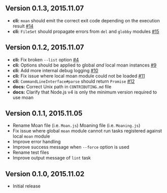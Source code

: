 ## Version 0.1.3, 2015.11.07

* **cli:** `moan` should emit the correct exit code depending on the execution result [#14](https://github.com/neocotic/moan/issues/14)
* **cli:** `FileSet` should propagate errors from `del` and `globby` modules [#15](https://github.com/neocotic/moan/issues/15)

## Version 0.1.2, 2015.11.07

* **cli:** Fix broken `--list` option [#4](https://github.com/neocotic/moan/issues/4)
* **cli:** Options should be applied to global *and* local moan instances [#9](https://github.com/neocotic/moan/issues/9)
* **cli:** Add more internal debug logging [#10](https://github.com/neocotic/moan/issues/10)
* **cli:** Fix issue where local moan module could not be loaded [#11](https://github.com/neocotic/moan/issues/11)
* **cli:** `CommandLineInterface#parse` should return `Promise` [#12](https://github.com/neocotic/moan/issues/12)
* **docs:** Correct Unix path in `CONTRIBUTING.md` file
* **docs:** Clarify that Node.js v4 is only the minimum version required to use moan

## Version 0.1.1, 2015.11.05

* Rename Moan file (i.e. `Moan.js`) Moaning file (i.e. `Moaning.js`)
* Fix issue where global `moan` module cannot run tasks registered against local `moan` module
* Improve error handling
* Improve success message when `--force` option is used
* Rename test files
* Improve output message of `lint` task

## Version 0.1.0, 2015.11.02

* Initial release
